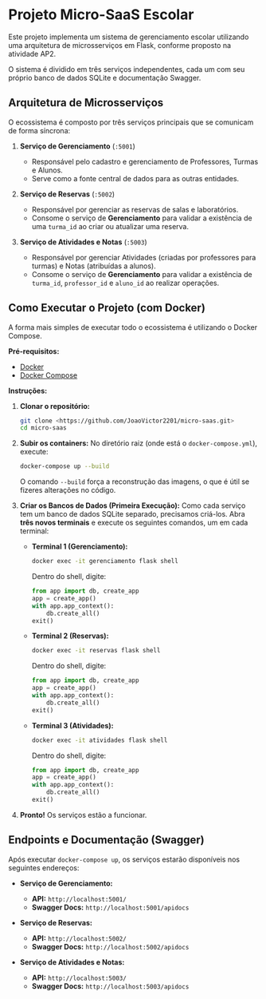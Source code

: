 # Projeto Micro-SaaS Escolar

Este projeto implementa um sistema de gerenciamento escolar utilizando uma arquitetura de microsserviços em Flask, conforme proposto na atividade AP2.

O sistema é dividido em três serviços independentes, cada um com seu próprio banco de dados SQLite e documentação Swagger.

## Arquitetura de Microsserviços

O ecossistema é composto por três serviços principais que se comunicam de forma síncrona:

1.  **Serviço de Gerenciamento** (`:5001`)
    * Responsável pelo cadastro e gerenciamento de Professores, Turmas e Alunos.
    * Serve como a fonte central de dados para as outras entidades.

2.  **Serviço de Reservas** (`:5002`)
    * Responsável por gerenciar as reservas de salas e laboratórios.
    * Consome o serviço de **Gerenciamento** para validar a existência de uma `turma_id` ao criar ou atualizar uma reserva.

3.  **Serviço de Atividades e Notas** (`:5003`)
    * Responsável por gerenciar Atividades (criadas por professores para turmas) e Notas (atribuídas a alunos).
    * Consome o serviço de **Gerenciamento** para validar a existência de `turma_id`, `professor_id` e `aluno_id` ao realizar operações.

## Como Executar o Projeto (com Docker)

A forma mais simples de executar todo o ecossistema é utilizando o Docker Compose.

**Pré-requisitos:**
* [Docker](https://docs.docker.com/get-docker/)
* [Docker Compose](https://docs.docker.com/compose/install/)

**Instruções:**

1.  **Clonar o repositório:**
    ```bash
    git clone <https://github.com/JoaoVictor2201/micro-saas.git>
    cd micro-saas
    ```

2.  **Subir os containers:**
    No diretório raiz (onde está o `docker-compose.yml`), execute:
    ```bash
    docker-compose up --build
    ```
    O comando `--build` força a reconstrução das imagens, o que é útil se fizeres alterações no código.

3.  **Criar os Bancos de Dados (Primeira Execução):**
    Como cada serviço tem um banco de dados SQLite separado, precisamos criá-los. Abra **três novos terminais** e execute os seguintes comandos, um em cada terminal:

    * **Terminal 1 (Gerenciamento):**
        ```bash
        docker exec -it gerenciamento flask shell
        ```
        Dentro do shell, digite:
        ```python
        from app import db, create_app
        app = create_app()
        with app.app_context():
            db.create_all()
        exit()
        ```

    * **Terminal 2 (Reservas):**
        ```bash
        docker exec -it reservas flask shell
        ```
        Dentro do shell, digite:
        ```python
        from app import db, create_app
        app = create_app()
        with app.app_context():
            db.create_all()
        exit()
        ```

    * **Terminal 3 (Atividades):**
        ```bash
        docker exec -it atividades flask shell
        ```
        Dentro do shell, digite:
        ```python
        from app import db, create_app
        app = create_app()
        with app.app_context():
            db.create_all()
        exit()
        ```

4.  **Pronto!** Os serviços estão a funcionar.

## Endpoints e Documentação (Swagger)

Após executar `docker-compose up`, os serviços estarão disponíveis nos seguintes endereços:

* **Serviço de Gerenciamento:**
    * **API:** `http://localhost:5001/`
    * **Swagger Docs:** `http://localhost:5001/apidocs`

* **Serviço de Reservas:**
    * **API:** `http://localhost:5002/`
    * **Swagger Docs:** `http://localhost:5002/apidocs`

* **Serviço de Atividades e Notas:**
    * **API:** `http://localhost:5003/`
    * **Swagger Docs:** `http://localhost:5003/apidocs`